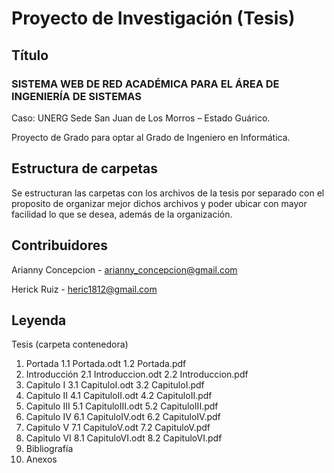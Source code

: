# Proyecto de Investigación (Tesis)
## Título
### SISTEMA WEB DE RED ACADÉMICA PARA EL ÁREA DE INGENIERÍA DE SISTEMAS
Caso: UNERG Sede San Juan de Los Morros – Estado Guárico.

Proyecto de Grado para optar al Grado de Ingeniero en Informática.

## Estructura de carpetas
Se estructuran las carpetas con los archivos de la tesis por separado con el proposito de organizar mejor dichos archivos y poder ubicar con mayor facilidad lo que se desea, además de la organización.

## Contribuidores
Arianny Concepcion - arianny_concepcion@gmail.com

Herick Ruiz - heric1812@gmail.com

## Leyenda

Tesis (carpeta contenedora)
1. Portada
  1.1 Portada.odt
  1.2 Portada.pdf
2. Introducción
  2.1 Introduccion.odt
  2.2 Introduccion.pdf
3. Capitulo I
  3.1 CapituloI.odt
  3.2 CapituloI.pdf
4. Capitulo II
  4.1 CapituloII.odt
  4.2 CapituloII.pdf
5. Capitulo III
  5.1 CapituloIII.odt
  5.2 CapituloIII.pdf
6. Capitulo IV
  6.1 CapituloIV.odt
  6.2 CapituloIV.pdf
7. Capitulo V
  7.1 CapituloV.odt
  7.2 CapituloV.pdf
8. Capitulo VI
  8.1 CapituloVI.odt
  8.2 CapituloVI.pdf
9. Bibliografía
10. Anexos
